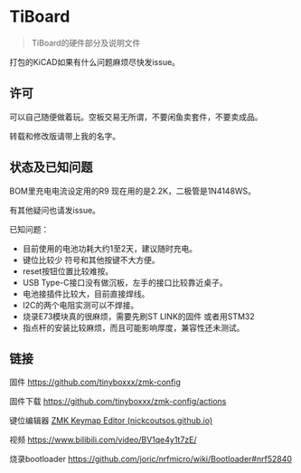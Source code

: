 # TiBoard
>  TiBoard的硬件部分及说明文件
>

打包的KiCAD如果有什么问题麻烦尽快发issue。



## 许可

可以自己随便做着玩。空板交易无所谓，不要闲鱼卖套件，不要卖成品。

转载和修改版请带上我的名字。



## 状态及已知问题

BOM里充电电流设定用的R9 现在用的是2.2K，二极管是1N4148WS。

有其他疑问也请发issue。

已知问题：

- 目前使用的电池功耗大约1至2天，建议随时充电。
- 键位比较少 符号和其他按键不大方便。
- reset按钮位置比较难按。
- USB Type-C接口没有做沉板，左手的接口比较靠近桌子。
- 电池接插件比较大，目前直接焊线。
- I2C的两个电阻实测可以不焊接。
- 烧录E73模块真的很麻烦，需要先刷ST LINK的固件 或者用STM32
- 指点杆的安装比较麻烦，而且可能影响厚度，兼容性还未测试。



## 链接

固件 https://github.com/tinyboxxx/zmk-config

固件下载 https://github.com/tinyboxxx/zmk-config/actions

键位编辑器 [ZMK Keymap Editor (nickcoutsos.github.io)](https://nickcoutsos.github.io/keymap-editor/)

视频 https://www.bilibili.com/video/BV1qe4y1t7zE/

烧录bootloader https://github.com/joric/nrfmicro/wiki/Bootloader#nrf52840


